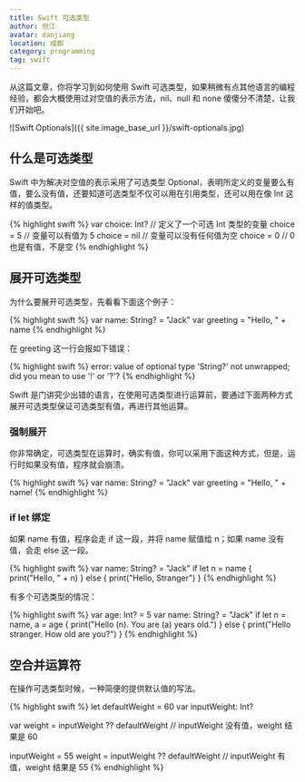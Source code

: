 ```yaml
---
title: Swift 可选类型
author: 但江
avatar: danjiang
location: 成都 
category: programming
tag: swift
---
```


从这篇文章，你将学习到如何使用 Swift 可选类型，如果稍微有点其他语言的编程经验，都会大概使用过对空值的表示方法，nil、null 和 none 傻傻分不清楚，让我们开始吧。

![Swift Optionals]({{ site.image_base_url }}/swift-optionals.jpg)

## 什么是可选类型

Swift 中为解决对空值的表示采用了可选类型 Optional，表明所定义的变量要么有值，要么没有值，还要知道可选类型不仅可以用在引用类型，还可以用在像 Int 这样的值类型。

{% highlight swift %}
var choice: Int? // 定义了一个可选 Int 类型的变量
choice = 5 // 变量可以有值为 5
choice = nil // 变量可以没有任何值为空
choice = 0 // 0 也是有值，不是空
{% endhighlight %}

## 展开可选类型

为什么要展开可选类型，先看看下面这个例子：

{% highlight swift %}
var name: String? = "Jack"
var greeting = "Hello, " + name
{% endhighlight %}

在 greeting 这一行会报如下错误：

{% highlight swift %}
error: value of optional type 'String?' not unwrapped; did you mean to use '!' or '?'?
{% endhighlight %}

Swift 是门讲究少出错的语言，在使用可选类型进行运算前，要通过下面两种方式展开可选类型保证可选类型有值，再进行其他运算。

### 强制展开

你非常确定，可选类型在运算时，确实有值，你可以采用下面这种方式，但是，运行时如果没有值，程序就会崩溃。

{% highlight swift %}
var name: String? = "Jack"
var greeting = "Hello, " + name!
{% endhighlight %}

### if let 绑定

如果 name 有值，程序会走 if 这一段，并将 name 赋值给 n；如果 name 没有值，会走 else 这一段。

{% highlight swift %}
var name: String? = "Jack"
if let n = name {
  print("Hello, " + n)
} else {
  print("Hello, Stranger")
}
{% endhighlight %}

有多个可选类型的情况：

{% highlight swift %}
var age: Int? = 5
var name: String? = "Jack"
if let n = name, a = age {
  print("Hello \(n). You are \(a) years old.")
} else {
  print("Hello stranger. How old are you?")
}
{% endhighlight %}

## 空合并运算符

在操作可选类型时候，一种简便的提供默认值的写法。

{% highlight swift %}
let defaultWeight = 60
var inputWeight: Int?

var weight = inputWeight ?? defaultWeight
// inputWeight 没有值，weight 结果是 60

inputWeight = 55
weight = inputWeight ?? defaultWeight
// inputWeight 有值，weight 结果是 55
{% endhighlight %}

